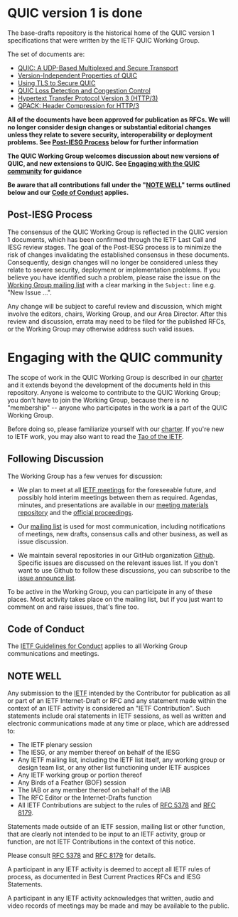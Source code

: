 # QUIC version 1 is done

The base-drafts repository is the historical home of the QUIC version 1
specifications that were written by the IETF QUIC Working Group.

The set of documents are:

* [QUIC: A UDP-Based Multiplexed and Secure Transport](https://tools.ietf.org/html/draft-ietf-quic-transport)
* [Version-Independent Properties of QUIC](https://tools.ietf.org/html/draft-ietf-quic-invariants)
* [Using TLS to Secure QUIC](https://tools.ietf.org/html/draft-ietf-quic-tls)
* [QUIC Loss Detection and Congestion Control](https://tools.ietf.org/html/draft-ietf-quic-recovery)
* [Hypertext Transfer Protocol Version 3 (HTTP/3)](https://tools.ietf.org/html/draft-ietf-quic-http)
* [QPACK: Header Compression for HTTP/3](https://tools.ietf.org/html/draft-ietf-quic-qpack)


**All of the documents have been approved for publication as RFCs. We will no
longer consider design changes or substantial editorial changes unless they
relate to severe security, interoperability or deployment problems. See [Post-IESG
Process](#post-iesg-process) below for further information**

**The QUIC Working Group welcomes discussion about new versions of QUIC, and
new extensions to QUIC. See [Engaging with the QUIC
community](#engaging-with-the-quic-community) for guidance**

**Be aware that all contributions fall under the "[NOTE WELL](#note-well)" terms
outlined below and our [Code of Conduct](#code-of-conduct) applies.**

## Post-IESG Process

The consensus of the QUIC Working Group is reflected in the QUIC version 1
documents, which has been confirmed through the IETF Last Call and IESG review
stages. The goal of the Post-IESG process is to minimize the risk of changes
invalidating the established consensus in these documents. Consequently, design
changes will no longer be considered unless they relate to severe security,
deployment or implementation problems. If you believe you have identified such a
problem, please raise the issue on the [Working Group mailing
list](https://www.ietf.org/mailman/listinfo/quic) with a clear marking in the
`Subject:` line e.g. "New Issue ...".

Any change will be subject to careful review and discussion, which might involve
the editors, chairs, Working Group, and our Area Director.
After this review and discussion, errata may need to be filed for the published RFCs,
or the Working Group may otherwise address such valid issues.
# Engaging with the QUIC community

The scope of work in the QUIC Working Group is described in our
[charter](https://datatracker.ietf.org/wg/quic/about/) and it extends beyond the
development of the documents held in this repository. Anyone is welcome to
contribute to the QUIC Working Group; you don't have to join the Working Group,
because there is no "membership" -- anyone who participates in the work **is** a
part of the QUIC Working Group.

Before doing so, please familiarize yourself with our
[charter](https://datatracker.ietf.org/wg/quic/about/). If you're new to IETF
work, you may also want to read the [Tao of the
IETF](https://www.ietf.org/tao.html).

## Following Discussion

The Working Group has a few venues for discussion:

* We plan to meet at all [IETF meetings](https://www.ietf.org/meeting/) for the
  foreseeable future, and possibly hold interim meetings between them as
  required. Agendas, minutes, and presentations are available in our [meeting
  materials repository](https://github.com/quicwg/wg-materials) and the
  [official proceedings](https://datatracker.ietf.org/wg/quic/meetings/).

* Our [mailing list](https://www.ietf.org/mailman/listinfo/quic) is used for
  most communication, including notifications of meetings, new drafts, consensus
  calls and other business, as well as issue discussion.

* We maintain several repositories in our GitHub organization
  [Github](https://github.com/quicwg/). Specific issues are discussed on the
  relevant issues list. If you don't want to use Github to follow these
  discussions, you can subscribe to the [issue announce
  list](https://www.ietf.org/mailman/listinfo/quic-issues).

To be active in the Working Group, you can participate in any of these places.
Most activity takes place on the mailing list, but if you just want to comment
on and raise issues, that's fine too.

## Code of Conduct

The [IETF Guidelines for Conduct](https://tools.ietf.org/html/rfc7154) applies to all Working Group
communications and meetings.


## NOTE WELL

Any submission to the [IETF](https://www.ietf.org/) intended by the Contributor for publication as
all or part of an IETF Internet-Draft or RFC and any statement made within the context of an IETF
activity is considered an "IETF Contribution". Such statements include oral statements in IETF
sessions, as well as written and electronic communications made at any time or place, which are
addressed to:

 * The IETF plenary session
 * The IESG, or any member thereof on behalf of the IESG
 * Any IETF mailing list, including the IETF list itself, any working group
   or design team list, or any other list functioning under IETF auspices
 * Any IETF working group or portion thereof
 * Any Birds of a Feather (BOF) session
 * The IAB or any member thereof on behalf of the IAB
 * The RFC Editor or the Internet-Drafts function
 * All IETF Contributions are subject to the rules of
   [RFC 5378](https://tools.ietf.org/html/rfc5378) and
   [RFC 8179](https://tools.ietf.org/html/rfc8179).

Statements made outside of an IETF session, mailing list or other function, that are clearly not
intended to be input to an IETF activity, group or function, are not IETF Contributions in the
context of this notice.

Please consult [RFC 5378](https://tools.ietf.org/html/rfc5378) and [RFC 8179](https://tools.ietf.org/html/rfc8179) for details.

A participant in any IETF activity is deemed to accept all IETF rules of process, as documented in
Best Current Practices RFCs and IESG Statements.

A participant in any IETF activity acknowledges that written, audio and video records of meetings
may be made and may be available to the public.
